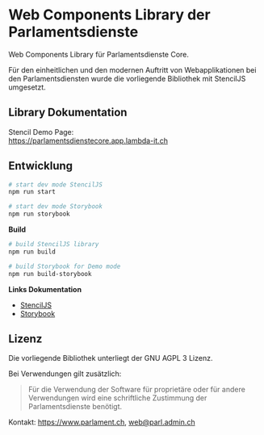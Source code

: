 # Web Components Library der Parlamentsdienste

Web Components Library für Parlamentsdienste Core.

Für den einheitlichen und den modernen Auftritt von Webapplikationen bei den Parlamentsdiensten
wurde die vorliegende Bibliothek mit StencilJS umgesetzt.

## Library Dokumentation

Stencil Demo Page:  
https://parlamentsdienstecore.app.lambda-it.ch

<!-- VueJS Demo Page:
https://parlamentsdienstecore.app.lambda-it.ch/vue/ -->

## Entwicklung

```bash
# start dev mode StencilJS
npm run start

# start dev mode Storybook
npm run storybook
```

**Build**

```bash
# build StencilJS library
npm run build

# build Storybook for Demo mode
npm run build-storybook
```

**Links Dokumentation**

-   [StencilJS](https://stenciljs.com/docs/introduction)
-   [Storybook](https://storybook.js.org/docs/react/get-started/introduction)

## Lizenz

Die vorliegende Bibliothek unterliegt der GNU AGPL 3 Lizenz.

Bei Verwendungen gilt zusätzlich:

> Für die Verwendung der Software für proprietäre oder für andere Verwendungen
> wird eine schriftliche Zustimmung der Parlamentsdienste benötigt.

Kontakt: https://www.parlament.ch, web@parl.admin.ch
